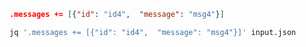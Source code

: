 ~~~json
.messages += [{"id": "id4",  "message": "msg4"}]
~~~

~~~bash
jq '.messages += [{"id": "id4",  "message": "msg4"}]' input.json
~~~